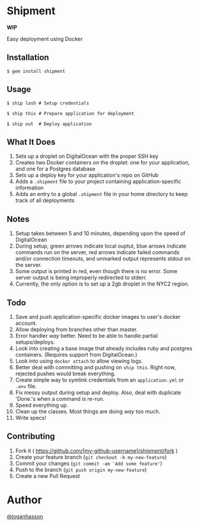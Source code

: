 # Shipment

**WIP**

Easy deployment using Docker

## Installation

    $ gem install shipment

## Usage

    $ ship lash # Setup credentials

    $ ship this # Prepare application for deployment

    $ ship out  # Deploy application

## What It Does

1. Sets up a droplet on DigitalOcean with the proper SSH key
2. Creates two Docker containers on the droplet: one for your
   application, and one for a Postgres database
3. Sets up a deploy key for your application's repo on GitHub
4. Adds a `.shipment` file to your project containing
   application-specific information
5. Adds an entry to a global `.shipment` file in your home directory to
   keep track of all deployments

## Notes

1. Setup takes between 5 and 10 minutes, depending upon the speed of
   DigitalOcean
2. During setup, green arrows indicate local ouptut, blue arrows
   indicate commands run on the server, red arrows indicate failed
commands and/or connection timeouts, and unmarked output represents
stdout on the server.
3. Some output is printed in red, even though there is no error. Some
   server output is being improperly redirected to stderr.
4. Currently, the only option is to set up a 2gb droplet in the NYC2
   region.

## Todo

1. Save and push application-specific docker images to user's docker
   account.
2. Allow deploying from branches other than master.
3. Error handler *way* better. Need to be able to handle partial
   setups/deploys.
4. Look into creating a base image that already includes ruby and
   postgres containers. (Requires support from DigitalOcean.)
5. Look into using `docker attach` to allow viewing logs.
6. Better deal with committing and pushing on `ship this`. Right now,
   rejected pushes would break everything.
7. Create simple way to symlink credentials from an `application.yml` or
   `.env` file.
8. Fix messy output during setup and deploy. Also, deal with duplicate
   'Done.'s when a command is re-run.
9. Speed everything up.
10. Clean up the classes. Most things are doing *way* too much.
11. Write specs!

## Contributing

1. Fork it ( https://github.com/[my-github-username]/shipment/fork )
2. Create your feature branch (`git checkout -b my-new-feature`)
3. Commit your changes (`git commit -am 'Add some feature'`)
4. Push to the branch (`git push origin my-new-feature`)
5. Create a new Pull Request

# Author

[@loganhasson](http://twitter.com/loganhasson)

